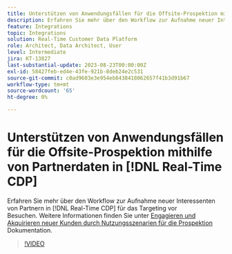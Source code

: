 ```yaml
---
title: Unterstützen von Anwendungsfällen für die Offsite-Prospektion mithilfe von Partnerdaten in [!DNL Real-Time CDP]
description: Erfahren Sie mehr über den Workflow zur Aufnahme neuer Interessenten von Partnern in [!DNL Real-Time CDP] für das Targeting vor Besuchen. 
feature: Integrations
topic: Integrations
solution: Real-Time Customer Data Platform
role: Architect, Data Architect, User
level: Intermediate
jira: KT-13827
last-substantial-update: 2023-08-23T00:00:00Z
exl-id: 58427feb-ed4e-43fe-921b-8deb24e2c531
source-git-commit: c0ad9603e3e954eb8438418062657f41b3d91b67
workflow-type: tm+mt
source-wordcount: '65'
ht-degree: 0%

---
```


# Unterstützen von Anwendungsfällen für die Offsite-Prospektion mithilfe von Partnerdaten in [!DNL Real-Time CDP]

Erfahren Sie mehr über den Workflow zur Aufnahme neuer Interessenten von Partnern in [!DNL Real-Time CDP] für das Targeting vor Besuchen. Weitere Informationen finden Sie unter [Engagieren und Akquirieren neuer Kunden durch Nutzungsszenarien für die Prospektion](https://experienceleague.adobe.com/docs/experience-platform/rtcdp/use-cases/partner-data/prospecting.html) Dokumentation.

>[!VIDEO](https://video.tv.adobe.com/v/3423071/?learn=on)
